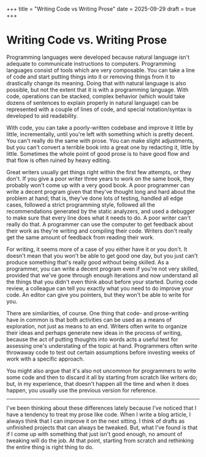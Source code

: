 +++ 
title = "Writing Code vs Writing Prose"
date = 2025-09-29
draft = true
+++ 

# Writing Code vs. Writing Prose

Programming languages were developed because natural language isn't adequate to communicate
instructions to computers. Programming languages consist of tools which are very composable. You can
take a line of code and start putting things into it or removing things from it to drastically
change its meaning. Doing that with natural language is also possible, but not the extent that it is
with a programming language. With code, operations can be stacked, complex behavior (which would take
dozens of sentences to explain properly in natural language) can be represented with a couple of
lines of code, and special notation/syntax is developed to aid readability.

With code, you can take a poorly-written codebase and improve it little by little, incrementally,
until you're left with something which is pretty decent. You can't really do the same with prose. You
can make slight adjustments, but you can't convert a terrible book into a great one by redacting it,
little by little. Sometimes the whole point of good prose is to have good flow and that flow is often
ruined by heavy editing.

Great writers usually get things right within the first few attempts, or they don't. If you give a
poor writer three years to work on the same book, they probably won't come up with a very good book.
A poor programmer can write a decent program given that they've thought long and hard about the
problem at hand; that is, they've done lots of testing, handled all edge cases, followed a strict
programming style, followed all the recommendations generated by the static analyzers, and used a
debugger to make sure that every line does what it needs to do. A poor writer can't really do that.
A programmer can use the computer to get feedback about their work as they're writing and compiling
their code. Writers don't really get the same amount of feedback from reading their work.

For writing, it seems more of a case of you either have it or you don't. It doesn't mean that you
won't be able to get good one day, but you just can't produce something that's really good without
being skilled. As a programmer, you can write a decent program even if you're not very skilled,
provided that we've gone through enough iterations and now understand all the things that you didn't
even think about before your started. During code review, a colleague can tell you exactly what you
need to do improve your code. An editor can give you pointers, but they won't be able to write for
you. 

There are similarities, of course. One thing that code- and prose-writing have in common is that
both activities can be used as a means of exploration, not just as means to an end. Writers often
write to organize their ideas and perhaps generate new ideas in the process of writing, because the
act of putting thoughts into words acts a useful test for assessing one's understating of the topic
at hand. Programmers often write throwaway code to test out certain assumptions before investing
weeks of work with a specific approach. 

You might also argue that it's also not uncommon for programmers to write some code and then to
discard it all by starting from scratch like writers do; but, in my experience, that doesn't
happen all the time and when it does happen, you usually use the previous version for reference.

---

I've been thinking about these differences lately because I've noticed that I have a tendency to
treat my prose like code. When I write a blog article, I always think that I can improve it on the
next sitting. I think of drafts as unfinished projects that can always be tweaked. But, what I've
found is that if I come up with something that just isn't good enough, no amount of tweaking will do
the job. At that point, starting from scratch and rethinking the entire thing is right thing to do. 
